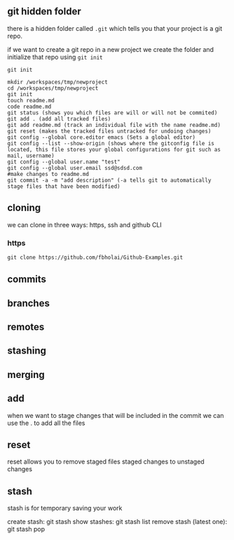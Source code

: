 ## git hidden folder
there is a hidden folder called `.git` which tells you that your project is a git repo.


if we want to create a git repo in a new project we create the folder and initialize that repo using `git init`
```
git init
```

```
mkdir /workspaces/tmp/newproject
cd /workspaces/tmp/newproject
git init
touch readme.md
code readme.md
git status (shows you which files are will or will not be commited)
git add . (add all tracked files)
git add readme.md (track an individual file with the name readme.md)
git reset (makes the tracked files untracked for undoing changes)
git config --global core.editor emacs (Sets a global editor)
git config --list --show-origin (shows where the gitconfig file is located, this file stores your global configurations for git such as mail, username)
git config --global user.name "test"
git config --global user.email ssd@sdsd.com
#make changes to readme.md
git commit -a -m "add description" (-a tells git to automatically stage files that have been modified)
```
## cloning 
we can clone in three ways: https, ssh and github CLI
### https 
```md
git clone https://github.com/fbholai/Github-Examples.git
```

## commits

## branches

## remotes

## stashing 

## merging

## add
when we want to stage changes that will be included in the commit we can use the . to add all the files

## reset
reset allows you to remove staged files staged changes to unstaged changes

## stash
stash is for temporary saving your work

create stash: git stash
show stashes: git stash list
remove stash (latest one): git stash pop
